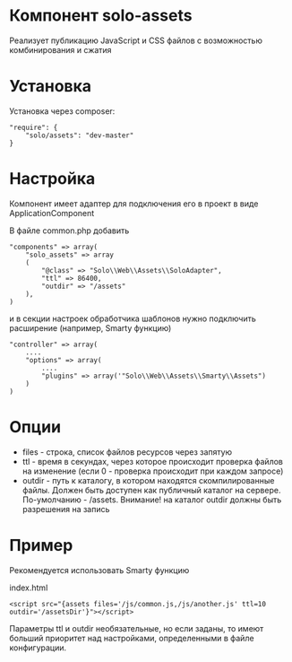 Компонент solo-assets
===========

Реализует публикацию JavaScript и CSS файлов с возможностью комбинирования и сжатия

Установка
=========

Установка через composer:

	"require": {
		"solo/assets": "dev-master"
	}

Настройка
=========

Компонент имеет адаптер для подключения его в проект в виде ApplicationComponent

В файле common.php добавить

	"components" => array(
		"solo_assets" => array
        (
            "@class" => "Solo\\Web\\Assets\\SoloAdapter",
            "ttl" => 86400,
            "outdir" => "/assets"
        ),
	)

и в секции настроек обработчика шаблонов нужно подключить расширение (например, Smarty функцию)

	"controller" => array(
		....
		"options" => array(
			....
			"plugins" => array('"Solo\\Web\\Assets\\Smarty\\Assets")
		)
	)

Опции
=====

 * files - строка, список файлов ресурсов через запятую
 * ttl - время в секундах, через которое происходит проверка файлов на изменение (если 0 - проверка происходит при каждом запросе)
 * outdir - путь к каталогу, в котором находятся скомпилированные файлы. Должен быть доступен как публичный каталог на сервере. По-умолчанию - /assets.
 Внимание! на каталог outdir должны быть разрешения на запись



Пример
======

Рекомендуется использовать Smarty функцию

index.html

	<script src="{assets files='/js/common.js,/js/another.js' ttl=10 outdir='/assetsDir'}"></script>

Параметры ttl и outdir необязательные, но если заданы, то имеют больший приоритет над настройками, определенными в
файле конфигурации.